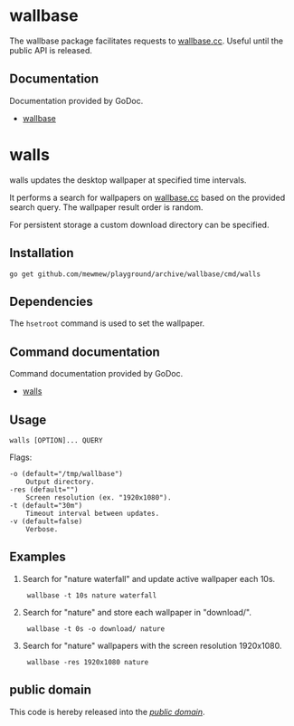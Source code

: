 wallbase
========

The wallbase package facilitates requests to [wallbase.cc][]. Useful until the
public API is released.

[wallbase.cc]: http://wallbase.cc/

Documentation
-------------

Documentation provided by GoDoc.

- [wallbase][]

[wallbase]: http://godoc.org/github.com/mewmew/playground/archive/wallbase

walls
=====

walls updates the desktop wallpaper at specified time intervals.

It performs a search for wallpapers on [wallbase.cc] based on the provided
search query. The wallpaper result order is random.

For persistent storage a custom download directory can be specified.

Installation
------------

	go get github.com/mewmew/playground/archive/wallbase/cmd/walls

Dependencies
------------

The `hsetroot` command is used to set the wallpaper.

Command documentation
---------------------

Command documentation provided by GoDoc.

- [walls][]

[walls]: http://godoc.org/github.com/mewmew/playground/archive/wallbase/cmd/walls

Usage
-----

	walls [OPTION]... QUERY

Flags:

	-o (default="/tmp/wallbase")
		Output directory.
	-res (default="")
		Screen resolution (ex. "1920x1080").
	-t (default="30m")
		Timeout interval between updates.
	-v (default=false)
		Verbose.

Examples
--------

1. Search for "nature waterfall" and update active wallpaper each 10s.

		wallbase -t 10s nature waterfall

2. Search for "nature" and store each wallpaper in "download/".

		wallbase -t 0s -o download/ nature

3. Search for "nature" wallpapers with the screen resolution 1920x1080.

		wallbase -res 1920x1080 nature

public domain
-------------

This code is hereby released into the *[public domain][]*.

[public domain]: https://creativecommons.org/publicdomain/zero/1.0/
